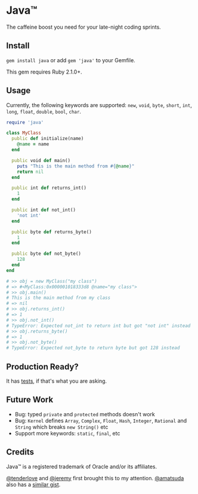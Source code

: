 Java™
=====

The caffeine boost you need for your late-night coding sprints.

Install
-------

`gem install java` or add `gem 'java'` to your Gemfile.

This gem requires Ruby 2.1.0+.

Usage
-----

Currently, the following keywords are supported: `new`, `void`, `byte`, `short`,
`int`, `long`, `float`, `double`, `bool`, `char`.

```ruby
require 'java'

class MyClass
  public def initialize(name)
    @name = name
  end

  public void def main()
    puts "This is the main method from #{@name}"
    return nil
  end

  public int def returns_int()
    1
  end

  public int def not_int()
    'not int'
  end

  public byte def returns_byte()
    1
  end

  public byte def not_byte()
    128
  end
end

# >> obj = new MyClass("my class")
# => #<MyClass:0x000001018333d8 @name="my class">
# >> obj.main()
# This is the main method from my class
# => nil
# >> obj.returns_int()
# => 1
# >> obj.not_int()
# TypeError: Expected not_int to return int but got "not int" instead
# >> obj.returns_byte()
# => 1
# >> obj.not_byte()
# TypeError: Expected not_byte to return byte but got 128 instead
```

Production Ready?
-----------------

It has [tests](https://github.com/vanruby/java/tree/master/test), if that's what
you are asking.

Future Work
-----------

- Bug: typed `private` and `protected` methods doesn't work
- Bug: `Kernel` defines `Array`, `Complex`, `Float`, `Hash`, `Integer`,
  `Rational` and `String` which breaks `new String()` etc
- Support more keywords: `static`, `final`, etc


Credits
-------

Java™ is a registered trademark of Oracle and/or its affiliates.

[@tenderlove](https://github.com/tenderlove) and [@jeremy](https://github.com/jeremy)
first brought this to my attention. [@amatsuda](https://github.com/amatsuda)
also has a [similar gist](https://gist.github.com/amatsuda/6237320).
